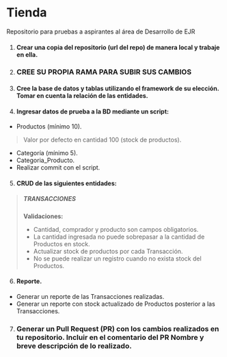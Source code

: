 # Tienda
Repositorio para pruebas a aspirantes al área de Desarrollo de EJR
1. #### Crear una copia del repositorio (url del repo) de manera local y trabaje en ella.
2. ### CREE SU PROPIA RAMA PARA SUBIR SUS CAMBIOS
3. #### Cree la base de datos y tablas utilizando el framework de su elección. Tomar en cuenta la relación de las entidades.
4. #### Ingresar datos de prueba a la BD mediante un script:
  * Productos (mínimo 10).
  > Valor por defecto en cantidad 100 (stock de productos).
  * Categoría (mínimo 5).
  * Categoria_Producto.
  * Realizar commit con el script. 
5. #### CRUD de las siguientes entidades: 
>##### TRANSACCIONES
> **Validaciones:**
>  * Cantidad, comprador y producto son campos obligatorios.
> * La cantidad ingresada no puede sobrepasar a la cantidad de Productos en stock.
> * Actualizar stock de productos por cada Transacción.
> * No se puede realizar un registro cuando no exista stock del Productos.
6. #### Reporte.
  * Generar un reporte de las Transacciones realizadas.
  * Generar un reporte con stock actualizado de Productos posterior a las Transacciones.
7. ### Generar un Pull Request (PR) con los cambios realizados en tu repositorio. Incluir en el comentario del PR Nombre y breve descripción de lo realizado. 
